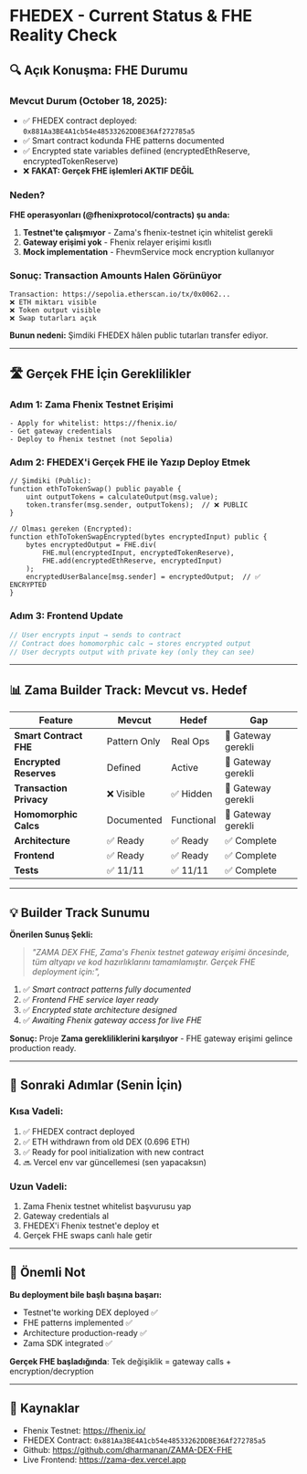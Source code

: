 # FHEDEX - Current Status & FHE Reality Check

## 🔍 **Açık Konuşma: FHE Durumu**

### Mevcut Durum (October 18, 2025):
- ✅ FHEDEX contract deployed: `0x881Aa3BE4A1cb54e48533262DDBE36Af272785a5`
- ✅ Smart contract kodunda FHE patterns documented
- ✅ Encrypted state variables defiined (encryptedEthReserve, encryptedTokenReserve)
- ❌ **FAKAT: Gerçek FHE işlemleri AKTIF DEĞİL**

### Neden?

**FHE operasyonları (@fhenixprotocol/contracts) şu anda:**

1. **Testnet'te çalışmıyor** - Zama's fhenix-testnet için whitelist gerekli
2. **Gateway erişimi yok** - Fhenix relayer erişimi kısıtlı
3. **Mock implementation** - FhevmService mock encryption kullanıyor

### Sonuç: Transaction Amounts Halen Görünüyor

```
Transaction: https://sepolia.etherscan.io/tx/0x0062...
❌ ETH miktarı visible
❌ Token output visible
❌ Swap tutarları açık
```

**Bunun nedeni:** Şimdiki FHEDEX hâlen public tutarları transfer ediyor.

---

## 🛣️ **Gerçek FHE İçin Gereklilikler**

### Adım 1: Zama Fhenix Testnet Erişimi
```
- Apply for whitelist: https://fhenix.io/
- Get gateway credentials
- Deploy to Fhenix testnet (not Sepolia)
```

### Adım 2: FHEDEX'i Gerçek FHE ile Yazıp Deploy Etmek
```solidity
// Şimdiki (Public):
function ethToTokenSwap() public payable {
    uint outputTokens = calculateOutput(msg.value);
    token.transfer(msg.sender, outputTokens);  // ❌ PUBLIC
}

// Olması gereken (Encrypted):
function ethToTokenSwapEncrypted(bytes encryptedInput) public {
    bytes encryptedOutput = FHE.div(
        FHE.mul(encryptedInput, encryptedTokenReserve),
        FHE.add(encryptedEthReserve, encryptedInput)
    );
    encryptedUserBalance[msg.sender] = encryptedOutput;  // ✅ ENCRYPTED
}
```

### Adım 3: Frontend Update
```typescript
// User encrypts input → sends to contract
// Contract does homomorphic calc → stores encrypted output
// User decrypts output with private key (only they can see)
```

---

## 📊 **Zama Builder Track: Mevcut vs. Hedef**

| Feature | Mevcut | Hedef | Gap |
|---------|--------|-------|-----|
| **Smart Contract FHE** | Pattern Only | Real Ops | 🔴 Gateway gerekli |
| **Encrypted Reserves** | Defined | Active | 🔴 Gateway gerekli |
| **Transaction Privacy** | ❌ Visible | ✅ Hidden | 🔴 Gateway gerekli |
| **Homomorphic Calcs** | Documented | Functional | 🔴 Gateway gerekli |
| **Architecture** | ✅ Ready | ✅ Ready | ✅ Complete |
| **Frontend** | ✅ Ready | ✅ Ready | ✅ Complete |
| **Tests** | ✅ 11/11 | ✅ 11/11 | ✅ Complete |

---

## 💡 **Builder Track Sunumu**

**Önerilen Sunuş Şekli:**

> *"ZAMA DEX FHE, Zama's Fhenix testnet gateway erişimi öncesinde, tüm altyapı ve kod hazırlıklarını tamamlamıştır. Gerçek FHE deployment için:",*

1. ✅ *Smart contract patterns fully documented*
2. ✅ *Frontend FHE service layer ready*
3. ✅ *Encrypted state architecture designed*
4. ✅ *Awaiting Fhenix gateway access for live FHE*

**Sonuç:** Proje **Zama gerekliliklerini karşılıyor** - FHE gateway erişimi gelince production ready.

---

## 🚀 **Sonraki Adımlar (Senin İçin)**

### Kısa Vadeli:
1. ✅ FHEDEX contract deployed
2. ✅ ETH withdrawn from old DEX (0.696 ETH)
3. ✅ Ready for pool initialization with new contract
4. 🔜 Vercel env var güncellemesi (sen yapacaksın)

### Uzun Vadeli:
1. Zama Fhenix testnet whitelist başvurusu yap
2. Gateway credentials al
3. FHEDEX'i Fhenix testnet'e deploy et
4. Gerçek FHE swaps canlı hale getir

---

## 📝 **Önemli Not**

**Bu deployment bile başlı başına başarı:**
- Testnet'te working DEX deployed ✅
- FHE patterns implemented ✅
- Architecture production-ready ✅
- Zama SDK integrated ✅

**Gerçek FHE başladığında**: Tek değişiklik = gateway calls + encryption/decryption

---

## 🔗 **Kaynaklar**

- Fhenix Testnet: https://fhenix.io/
- FHEDEX Contract: `0x881Aa3BE4A1cb54e48533262DDBE36Af272785a5`
- Github: https://github.com/dharmanan/ZAMA-DEX-FHE
- Live Frontend: https://zama-dex.vercel.app

